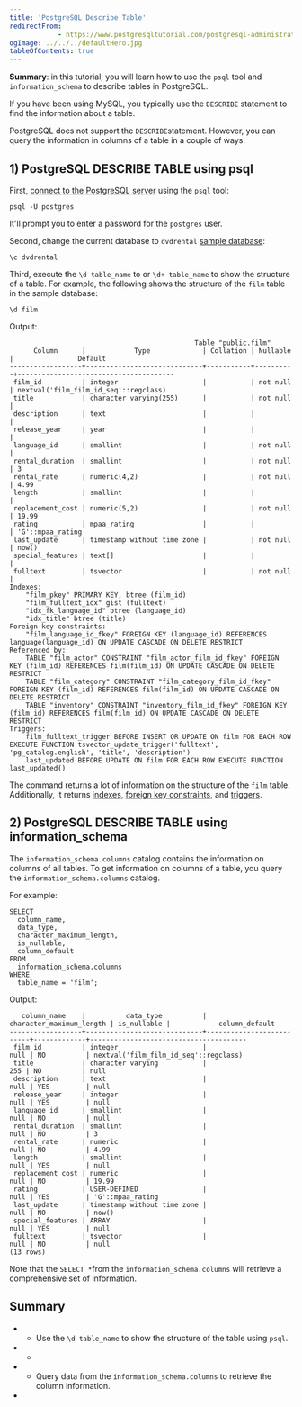 ```yaml
---
title: 'PostgreSQL Describe Table'
redirectFrom: 
            - https://www.postgresqltutorial.com/postgresql-administration/postgresql-describe-table/
ogImage: ../../../defaultHero.jpg
tableOfContents: true
---
```


**Summary**: in this tutorial, you will learn how to use the `psql` tool and `information_schema` to describe tables in PostgreSQL.



If you have been using MySQL, you typically use the `DESCRIBE` statement to find the information about a table.



PostgreSQL does not support the `DESCRIBE`statement. However, you can query the information in columns of a table in a couple of ways.



## 1) PostgreSQL DESCRIBE TABLE using psql



First, [connect to the PostgreSQL server](https://www.postgresqltutorial.com/postgresql-getting-started/connect-to-postgresql-database/) using the `psql` tool:



```
psql -U postgres
```



It'll prompt you to enter a password for the `postgres` user.



Second, change the current database to `dvdrental` [sample database](https://www.postgresqltutorial.com/postgresql-getting-started/postgresql-sample-database/):



```
\c dvdrental
```



Third, execute the `\d table_name` to or `\d+ table_name` to show the structure of a table. For example, the following shows the structure of the `film` table in the sample database:



```
\d film
```



Output:



```
                                              Table "public.film"
      Column      |            Type             | Collation | Nullable |                Default
------------------+-----------------------------+-----------+----------+---------------------------------------
 film_id          | integer                     |           | not null | nextval('film_film_id_seq'::regclass)
 title            | character varying(255)      |           | not null |
 description      | text                        |           |          |
 release_year     | year                        |           |          |
 language_id      | smallint                    |           | not null |
 rental_duration  | smallint                    |           | not null | 3
 rental_rate      | numeric(4,2)                |           | not null | 4.99
 length           | smallint                    |           |          |
 replacement_cost | numeric(5,2)                |           | not null | 19.99
 rating           | mpaa_rating                 |           |          | 'G'::mpaa_rating
 last_update      | timestamp without time zone |           | not null | now()
 special_features | text[]                      |           |          |
 fulltext         | tsvector                    |           | not null |
Indexes:
    "film_pkey" PRIMARY KEY, btree (film_id)
    "film_fulltext_idx" gist (fulltext)
    "idx_fk_language_id" btree (language_id)
    "idx_title" btree (title)
Foreign-key constraints:
    "film_language_id_fkey" FOREIGN KEY (language_id) REFERENCES language(language_id) ON UPDATE CASCADE ON DELETE RESTRICT
Referenced by:
    TABLE "film_actor" CONSTRAINT "film_actor_film_id_fkey" FOREIGN KEY (film_id) REFERENCES film(film_id) ON UPDATE CASCADE ON DELETE RESTRICT
    TABLE "film_category" CONSTRAINT "film_category_film_id_fkey" FOREIGN KEY (film_id) REFERENCES film(film_id) ON UPDATE CASCADE ON DELETE RESTRICT
    TABLE "inventory" CONSTRAINT "inventory_film_id_fkey" FOREIGN KEY (film_id) REFERENCES film(film_id) ON UPDATE CASCADE ON DELETE RESTRICT
Triggers:
    film_fulltext_trigger BEFORE INSERT OR UPDATE ON film FOR EACH ROW EXECUTE FUNCTION tsvector_update_trigger('fulltext', 'pg_catalog.english', 'title', 'description')
    last_updated BEFORE UPDATE ON film FOR EACH ROW EXECUTE FUNCTION last_updated()
```



The command returns a lot of information on the structure of the `film` table. Additionally, it returns [indexes](https://www.postgresqltutorial.com/postgresql-indexes/), [foreign key constraints](https://www.postgresqltutorial.com/postgresql-tutorial/postgresql-foreign-key/), and [triggers](https://www.postgresqltutorial.com/postgresql-triggers/).



## 2) PostgreSQL DESCRIBE TABLE using information_schema



The `information_schema.columns` catalog contains the information on columns of all tables. To get information on columns of a table, you query the `information_schema.columns` catalog.



For example:



```
SELECT
  column_name,
  data_type,
  character_maximum_length,
  is_nullable,
  column_default
FROM
  information_schema.columns
WHERE
  table_name = 'film';
```



Output:



```
   column_name    |          data_type          | character_maximum_length | is_nullable |            column_default
------------------+-----------------------------+--------------------------+-------------+---------------------------------------
 film_id          | integer                     |                     null | NO          | nextval('film_film_id_seq'::regclass)
 title            | character varying           |                      255 | NO          | null
 description      | text                        |                     null | YES         | null
 release_year     | integer                     |                     null | YES         | null
 language_id      | smallint                    |                     null | NO          | null
 rental_duration  | smallint                    |                     null | NO          | 3
 rental_rate      | numeric                     |                     null | NO          | 4.99
 length           | smallint                    |                     null | YES         | null
 replacement_cost | numeric                     |                     null | NO          | 19.99
 rating           | USER-DEFINED                |                     null | YES         | 'G'::mpaa_rating
 last_update      | timestamp without time zone |                     null | NO          | now()
 special_features | ARRAY                       |                     null | YES         | null
 fulltext         | tsvector                    |                     null | NO          | null
(13 rows)
```



Note that the `SELECT *`from the `information_schema.columns` will retrieve a comprehensive set of information.



## Summary



- - Use the `\d table_name` to show the structure of the table using `psql`.
- -
- - Query data from the `information_schema.columns` to retrieve the column information.
- 
